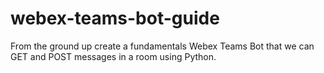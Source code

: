 # webex-teams-bot-guide
From the ground up create a fundamentals Webex Teams Bot that we can GET and POST messages in a room using Python.
